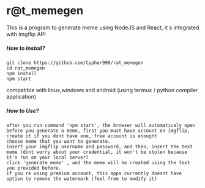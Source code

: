 # r@t_memegen

This is a program to generate meme using NodeJS and React, it s integrated with imgflip API

##### How to Install?
```
git clone https://github.com/Cypher999/rat_memegen
cd rat_memegen
npm install
npm start
```

compatible with linux,windows and android (using termux / python compiler application)

##### How to Use?
```
after you run command 'npm start', the browser will automaticaly open
before you generate a meme, first you must have account on imgflip, create it if you dont have one, free account is enought
choose meme that you want to generate.
insert your imgflip username and password, and then, insert the text meme (dont worry about your credential, it won't be stolen because it's run on your local server)
click 'generate meme' , and the meme will be created using the text you provided before.
if you re using premium account, this apps currently doesnt have option to remove the watermark (feel free to modify it)
```

